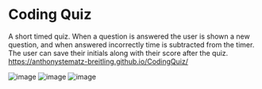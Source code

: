 # Coding Quiz
A short timed quiz. When a question is answered the user is shown a new question, and when answered incorrectly time is subtracted from the timer. The user can save their initials along with their score after the quiz.
https://anthonystematz-breitling.github.io/CodingQuiz/

![image](https://user-images.githubusercontent.com/64037800/89338264-f17e9d00-d661-11ea-96ff-0409b1bbb36b.png)
![image](https://user-images.githubusercontent.com/64037800/89338491-46221800-d662-11ea-9be7-cb419f0617cf.png)
![image](https://user-images.githubusercontent.com/64037800/89338620-6fdb3f00-d662-11ea-9e26-8fa0b1c98874.png)

